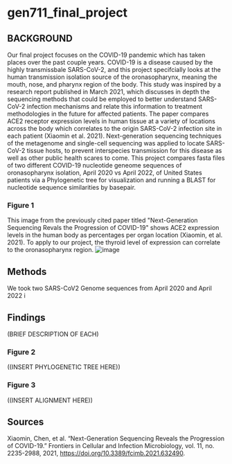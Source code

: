 # gen711_final_project

## BACKGROUND
Our final project focuses on the COVID-19 pandemic which has taken places over the past couple years. COVID-19 is a disease caused by the highly transmissbale SARS-CoV-2, and this project specifcially looks at the human transmission isolation source of the oronasopharynx, meaning the mouth, nose, and pharynx region of the body. This study was inspired by a research report published in March 2021, which discusses in depth the sequencing methods that could be employed to better understand SARS-CoV-2 infection mechanisms and relate this information to treatment methodologies in the future for affected patients. The paper compares ACE2 receptor expression levels in human tissue at a variety of locations across the body which correlates to the origin SARS-CoV-2 infection site in each patient (Xiaomin et al. 2021). Next-generation sequencing techniques of the metagenome and single-cell sequencing was applied to locate SARS-CoV-2 tissue hosts, to prevent interspecies transmission for this disease as well as other public health scares to come. This project compares fasta files of two different COVID-19 nucleotide geneome sequences of oronasopharynx isolation, April 2020 vs April 2022, of United States patients via a Phylogenetic tree for visualization and running a BLAST for nucleotide sequence similarities by basepair. 

### Figure 1 
This image from the previously cited paper titled "Next-Generation Sequencing Revals the Progression of COVID-19" shows ACE2 expression levels in the human body as percentages per organ location (Xiaomin, et al. 2021). To apply to our project, the thyroid level of expression can correlate to the oronasopharynx region. 
![image](https://user-images.githubusercontent.com/103778390/166063050-5dc2afef-0e22-4914-932f-a1e870fcead1.png)

## Methods 
We took two SARS-CoV2 Genome sequences from April 2020 and April 2022 i


## Findings 
(BRIEF DESCRIPTION OF EACH)

### Figure 2 
((INSERT PHYLOGENETIC TREE HERE))

### Figure 3 
((INSERT ALIGNMENT HERE))

## Sources 
Xiaomin, Chen, et al. “Next-Generation Sequencing Reveals the Progression of COVID-19.” Frontiers in Cellular and Infection Microbiology, vol. 11, no. 2235-2988, 2021, https://doi.org/10.3389/fcimb.2021.632490. 
